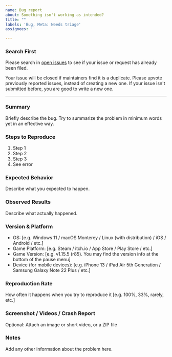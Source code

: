 ```yaml
---
name: Bug report
about: Something isn't working as intended?
title: ""
labels: 'Bug, Meta: Needs triage'
assignees: ''

---
```


### Search First

Please search in [open issues](https://github.com/7thbeatgames/adofai/issues?q=is%3Aissue+is%3Aopen) to see if your issue or request has already been filed.

Your issue will be closed if maintainers find it is a duplicate. Please upvote previously reported issues, instead of creating a new one. If your issue isn't submitted before, you are good to write a new one.

---

### Summary

Briefly describe the bug. Try to summarize the problem in minimum words yet in an effective way.

### Steps to Reproduce

1. Step 1
2. Step 2
3. Step 3
4. See error

### Expected Behavior

Describe what you expected to happen.

### Observed Results

Describe what actually happened.

### Version & Platform

- OS: [e.g. Windows 11 / macOS Monterey / Linux (with distribution) / iOS / Android / etc.]
- Game Platform: [e.g. Steam / itch.io / App Store / Play Store / etc.]
- Game Version: [e.g. v1.15.5 (r85). You may find the version info at the bottom of the pause menu]
- Device (for mobile devices): [e.g. iPhone 13 / iPad Air 5th Generation / Samsung Galaxy Note 22 Plus / etc.]

### Reproduction Rate

How often it happens when you try to reproduce it [e.g. 100%, 33%, rarely, etc.]

### Screenshot / Videos / Crash Report

Optional: Attach an image or short video, or a ZIP file

### Notes

Add any other information about the problem here.
